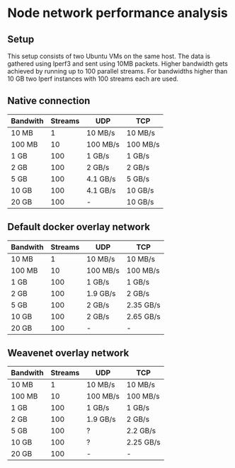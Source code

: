 # Node network performance analysis
## Setup
This setup consists of two Ubuntu VMs on the same host.
The data is gathered using Iperf3 and sent using 10MB packets. 
Higher bandwidth gets achieved by running up to 100 parallel streams.
For bandwidths higher than 10 GB two Iperf instances with 100 streams each are used.


## Native connection
| Bandwith | Streams | UDP | TCP |
| ------ | --- | --------- | -------- |
| 10 MB  | 1   | 10 MB/s   | 10 MB/s
| 100 MB | 10  | 100 MB/s  | 100 MB/s
| 1 GB   | 100 | 1 GB/s    | 1 GB/s
| 2 GB   | 100 | 2 GB/s    | 2 GB/s
| 5 GB   | 100 | 4.1 GB/s  | 5 GB/s
| 10 GB  | 100 | 4.1 GB/s  | 10 GB/s
| 20 GB  | 100 | -         | 10 GB/s


## Default docker overlay network
| Bandwith | Streams | UDP | TCP |
| ------ | --- | --------- | -------- |
| 10 MB  | 1   | 10 MB/s   | 10 MB/s
| 100 MB | 10  | 100 MB/s  | 100 MB/s
| 1 GB   | 100 | 1 GB/s    | 1 GB/s
| 2 GB   | 100 | 1.9 GB/s  | 2 GB/s
| 5 GB   | 100 | 2 GB/s    | 2.35 GB/s
| 10 GB  | 100 | 2 GB/s    | 2.65 GB/s
| 20 GB  | 100 | -         | -


## Weavenet overlay network
| Bandwith | Streams | UDP | TCP |
| ------ | --- | --------- | -------- |
| 10 MB  | 1   | 10 MB/s   | 10 MB/s
| 100 MB | 10  | 100 MB/s  | 100 MB/s
| 1 GB   | 100 | 1 GB/s    | 1 GB/s
| 2 GB   | 100 | 1.9 GB/s  | 2 GB/s
| 5 GB   | 100 | ?         | 2.2 GB/s
| 10 GB  | 100 | ?         | 2.25 GB/s
| 20 GB  | 100 | -         | -